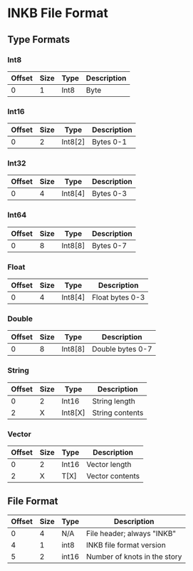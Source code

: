 # INKB File Format

## Type Formats

### Int8
| Offset | Size | Type | Description |
| ------ | ---- | ---- | ----------- |
| 0 | 1 | Int8 | Byte |

### Int16
| Offset | Size | Type | Description |
| ------ | ---- | ---- | ----------- |
| 0 | 2 | Int8[2] | Bytes 0-1 |

### Int32
| Offset | Size | Type | Description |
| ------ | ---- | ---- | ----------- |
| 0 | 4 | Int8[4] | Bytes 0-3 |

### Int64
| Offset | Size | Type | Description |
| ------ | ---- | ---- | ----------- |
| 0 | 8 | Int8[8] | Bytes 0-7 |

### Float
| Offset | Size | Type | Description |
| ------ | ---- | ---- | ----------- |
| 0 | 4 | Int8[4] | Float bytes 0-3 |

### Double
| Offset | Size | Type | Description |
| ------ | ---- | ---- | ----------- |
| 0 | 8 | Int8[8] | Double bytes 0-7 |

### String
| Offset | Size | Type | Description |
| ------ | ---- | ---- | ----------- |
| 0 | 2 | Int16 | String length |
| 2 | X | Int8[X] | String contents |

### Vector
| Offset | Size | Type | Description |
| ------ | ---- | ---- | ----------- |
| 0 | 2 | Int16 | Vector length |
| 2 | X | T[X] | Vector contents |

## File Format
| Offset | Size | Type | Description |
| ------ | ---- | ---- | ----------- |
| 0 | 4 | N/A | File header; always "INKB" |
| 4 | 1 | int8 | INKB file format version |
| 5 | 2 | int16 | Number of knots in the story |
